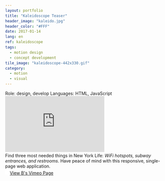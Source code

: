 ```yaml
---
layout: portfolio
title: "Kaleidoscope Teaser"
header_image: "kaleido.jpg"
header_color: "#FFF"
date: 2017-01-14
lang: en
ref: kaleidoscope
tags:
  - motion design
  - concept development
tile_image: "kaleidoscope-442x330.gif"
category:
  - motion
  - visual
---
```

<div class="project-info">
  <span>Role:</span> design, develop
  <span>Languages:</span> HTML, JavaScript
</div>
<div class="emb-video vimeo wide">
  <iframe src="https://player.vimeo.com/video/34394816?title=0&byline=0&portrait=0" width="320" height="180" frameborder="0" webkitallowfullscreen mozallowfullscreen allowfullscreen></iframe>
</div>
Find three most needed things in New York Life: <em>WiFi hotspots, subway entrances, and restrooms</em>. Have peace of mind with this responsive, single-page web application.


<div class="buttons">
  <span class="unselectable">
  <a href="https://vimeo.com/baadaa" title="More Videos.." target="_blank"><img src="/img/outerlink.svg" alt="Link" style="width: 15px;">View B's Vimeo Page</a>
  </span>
</div>
